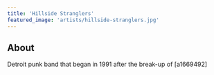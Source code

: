 ```yaml
---
title: 'Hillside Stranglers'
featured_image: 'artists/hillside-stranglers.jpg'
---
```


## About

Detroit punk band that began in 1991 after the break-up of [a1669492]

